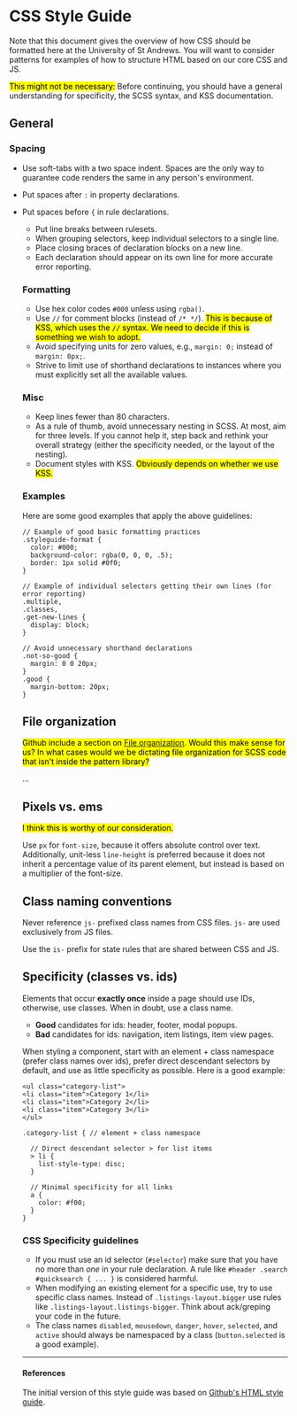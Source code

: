 # CSS Style Guide

Note that this document gives the overview of how CSS should be formatted here at the University of St Andrews. You will want to consider patterns for examples of how to structure HTML based on our core CSS and JS.

<mark>This might not be necessary:</mark> Before continuing, you should have a general understanding for specificity, the SCSS syntax, and KSS documentation.

## General

### Spacing

* Use soft-tabs with a two space indent. Spaces are the only way to guarantee code renders the same in any person's environment.
* Put spaces after `:` in property declarations.
* Put spaces before `{` in rule declarations.
  * Put line breaks between rulesets.
  * When grouping selectors, keep individual selectors to a single line.
  * Place closing braces of declaration blocks on a new line.
  * Each declaration should appear on its own line for more accurate error reporting.

  ### Formatting

  * Use hex color codes `#000` unless using `rgba()`.
  * Use `//` for comment blocks (instead of `/* */`). <mark>This is because of KSS, which uses the `//` syntax. We need to decide if this is something we wish to adopt.</mark>
  * Avoid specifying units for zero values, e.g., `margin: 0;` instead of `margin: 0px;`.
  * Strive to limit use of shorthand declarations to instances where you must explicitly set all the available values.

  ### Misc

  * Keep lines fewer than 80 characters.
  * As a rule of thumb, avoid unnecessary nesting in SCSS. At most, aim for three levels. If you cannot help it, step back and rethink your overall strategy (either the specificity needed, or the layout of the nesting).
  * Document styles with KSS. <mark>Obviously depends on whether we use KSS.</mark>

  ### Examples

  Here are some good examples that apply the above guidelines:

  ```
  // Example of good basic formatting practices
  .styleguide-format {
    color: #000;
    background-color: rgba(0, 0, 0, .5);
    border: 1px solid #0f0;
  }

  // Example of individual selectors getting their own lines (for error reporting)
  .multiple,
  .classes,
  .get-new-lines {
    display: block;
  }

  // Avoid unnecessary shorthand declarations
  .not-so-good {
    margin: 0 0 20px;
  }
  .good {
    margin-bottom: 20px;
  }
  ```

  ## File organization

  <mark>Github include a section on [File organization](https://github.com/styleguide/css). Would this make sense for us? In what cases would we be dictating file organization for SCSS code that isn't inside the pattern library?</mark>

  ...

  ## Pixels vs. ems

  <mark>I think this is worthy of our consideration.</mark>

  Use `px` for `font-size`, because it offers absolute control over text. Additionally, unit-less `line-height` is preferred because it does not inherit a percentage value of its parent element, but instead is based on a multiplier of the font-size.

  ## Class naming conventions

  Never reference `js-` prefixed class names from CSS files. `js-` are used exclusively from JS files.

  Use the `is-` prefix for state rules that are shared between CSS and JS.

  ## Specificity (classes vs. ids)

  Elements that occur **exactly once** inside a page should use IDs, otherwise, use classes. When in doubt, use a class name.

  * **Good** candidates for ids: header, footer, modal popups.
  * **Bad** candidates for ids: navigation, item listings, item view pages.

  When styling a component, start with an element + class namespace (prefer class names over ids), prefer direct descendant selectors by default, and use as little specificity as possible. Here is a good example:

  ```
  <ul class="category-list">
  <li class="item">Category 1</li>
  <li class="item">Category 2</li>
  <li class="item">Category 3</li>
  </ul>
  ```

  ```
  .category-list { // element + class namespace

    // Direct descendant selector > for list items
    > li {
      list-style-type: disc;
    }

    // Minimal specificity for all links
    a {
      color: #f00;
    }
  }
  ```

  ### CSS Specificity guidelines

  * If you must use an id selector (`#selector`) make sure that you have no more than _one_ in your rule declaration. A rule like `#header .search #quicksearch { ... }` is considered harmful.
  * When modifying an existing element for a specific use, try to use specific class names. Instead of `.listings-layout.bigger` use rules like `.listings-layout.listings-bigger`. Think about ack/greping your code in the future.
  * The class names `disabled`, `mousedown`, `danger`, `hover`, `selected`, and `active` should always be namespaced by a class (`button.selected` is a good example).


  ---

  #### References

  The initial version of this style guide was based on [Github's HTML style guide](https://github.com/styleguide/templates).
  
